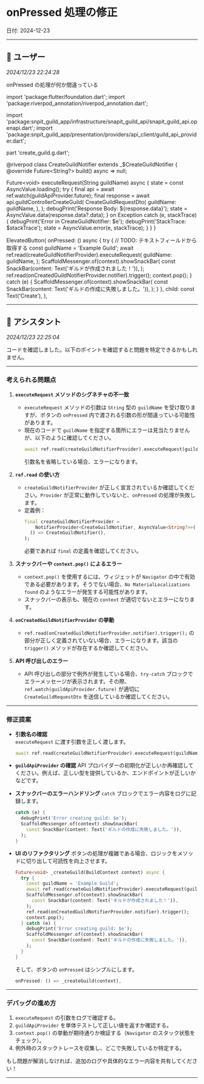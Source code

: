 # onPressed 処理の修正

日付: 2024-12-23

---

## 👤 ユーザー
*2024/12/23 22:24:28*

onPressed の処理が何か間違っている

import 'package:flutter/foundation.dart';
import 'package:riverpod\_annotation/riverpod\_annotation.dart';

import 'package:snpit\_guild\_app/infrastructure/snapit\_guild\_api/snapit\_guild\_api.openapi.dart';
import 'package:snpit\_guild\_app/presentation/providers/api\_client/guild\_api\_provider.dart';

part 'create\_guild.g.dart';

@riverpod
class CreateGuildNotifier extends \_$CreateGuildNotifier {
  @override
  Future&lt;String?&gt; build() async =&gt; null;

  Future&lt;void&gt; executeRequest(String guildName) async {
    state = const AsyncValue.loading();
    try {
      final api = await ref.watch(guildApiProvider.future);
      final response = await api.guildControllerCreateGuild(
        CreateGuildRequestDto(
          guildName: guildName,
        ),
      );
      debugPrint('Response Body: ${response.data}');
      state = AsyncValue.data(response.data?.data);
    } on Exception catch (e, stackTrace) {
      debugPrint('Error in CreateGuildNotifier: $e');
      debugPrint('StackTrace: $stackTrace');
      state = AsyncValue.error(e, stackTrace);
    }
  }
}

ElevatedButton(
              onPressed: () async {
                try {
                  // TODO: テキストフィールドから取得する
                  const guildName = 'Example Guild';
                  await ref.read(createGuildNotifierProvider).executeRequest(
                        guildName: guildName,
                      );
                  ScaffoldMessenger.of(context).showSnackBar(
                    const SnackBar(content: Text('ギルドが作成されました！')),
                  );
                  ref.read(onCreatedGuildNotifierProvider.notifier).trigger();
                  context.pop();
                } catch (e) {
                  ScaffoldMessenger.of(context).showSnackBar(
                    const SnackBar(content: Text('ギルドの作成に失敗しました。')),
                  );
                }
              },
              child: const Text('Create'),
            ),

---

## 🤖 アシスタント
*2024/12/23 22:25:04*

コードを確認しました。以下のポイントを確認すると問題を特定できるかもしれません。

---

### **考えられる問題点**

1. **`executeRequest` メソッドのシグネチャの不一致**
   - `executeRequest` メソッドの引数は `String` 型の `guildName` を受け取りますが、ボタンの `onPressed` 内で渡される引数の形が間違っている可能性があります。
   - 現在のコードで `guildName` を指定する箇所にエラーは見当たりませんが、以下のように確認してください。
     ```dart
     await ref.read(createGuildNotifierProvider).executeRequest(guildName);
     ```
     引数名を省略している場合、エラーになります。

2. **`ref.read` の使い方**
   - `createGuildNotifierProvider` が正しく宣言されているか確認してください。`Provider` が正常に動作していないと、`onPressed` の処理が失敗します。
   - 定義例：
     ```dart
     final createGuildNotifierProvider =
         NotifierProvider<CreateGuildNotifier, AsyncValue<String?>>(
       () => CreateGuildNotifier(),
     );
     ```
     必要であれば `final` の定義を確認してください。

3. **スナックバーや `context.pop()` によるエラー**
   - `context.pop()` を使用するには、ウィジェットが `Navigator` の中で有効である必要があります。そうでない場合、`No MaterialLocalizations found` のようなエラーが発生する可能性があります。
   - スナックバーの表示も、現在の `context` が適切でないとエラーになります。

4. **`onCreatedGuildNotifierProvider` の挙動**
   - `ref.read(onCreatedGuildNotifierProvider.notifier).trigger();` の部分が正しく定義されていない場合、エラーになります。該当の `trigger()` メソッドが存在するか確認してください。

5. **API 呼び出しのエラー**
   - API 呼び出しの部分で例外が発生している場合、`try-catch` ブロックでエラーメッセージが表示されます。その際、`ref.watch(guildApiProvider.future)` が適切に `CreateGuildRequestDto` を送信しているか確認してください。

---

### **修正提案**

- **引数名の確認**  
  `executeRequest` に渡す引数を正しく渡します。
  ```dart
  await ref.read(createGuildNotifierProvider).executeRequest(guildName);
  ```

- **`guildApiProvider` の確認**
  API プロバイダーの初期化が正しいか再確認してください。例えば、正しい型を提供しているか、エンドポイントが正しいかなどです。

- **スナックバーのエラーハンドリング**
  `catch` ブロックでエラー内容をログに記録します。
  ```dart
  catch (e) {
    debugPrint('Error creating guild: $e');
    ScaffoldMessenger.of(context).showSnackBar(
      const SnackBar(content: Text('ギルドの作成に失敗しました。')),
    );
  }
  ```

- **UI のリファクタリング**
  ボタンの処理が複雑である場合、ロジックをメソッドに切り出して可読性を向上させます。
  ```dart
  Future<void> _createGuild(BuildContext context) async {
    try {
      const guildName = 'Example Guild';
      await ref.read(createGuildNotifierProvider).executeRequest(guildName);
      ScaffoldMessenger.of(context).showSnackBar(
        const SnackBar(content: Text('ギルドが作成されました！')),
      );
      ref.read(onCreatedGuildNotifierProvider.notifier).trigger();
      context.pop();
    } catch (e) {
      debugPrint('Error creating guild: $e');
      ScaffoldMessenger.of(context).showSnackBar(
        const SnackBar(content: Text('ギルドの作成に失敗しました。')),
      );
    }
  }
  ```

  そして、ボタンの `onPressed` はシンプルにします。
  ```dart
  onPressed: () => _createGuild(context),
  ```

---

### **デバッグの進め方**
1. `executeRequest` の引数をログで確認する。
2. `guildApiProvider` を単体テストして正しい値を返すか確認する。
3. `context.pop()` の挙動が期待通りか検証する（`Navigator` のスタック状態をチェック）。
4. 例外時のスタックトレースを収集し、どこで失敗しているか特定する。

もし問題が解消しなければ、追加のログや具体的なエラー内容を共有してください！

---
